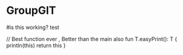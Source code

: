 # GroupGIT
#is this working?
test





// Best function ever , Better than the main also
fun <T> T.easyPrint(): T {
println(this)
return this
}


